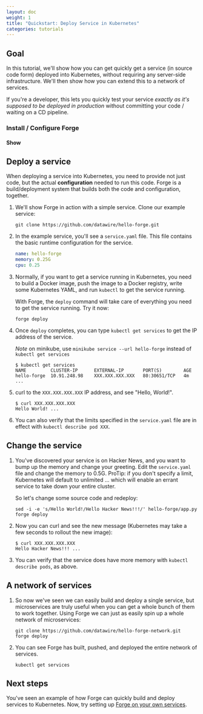 ```yaml
---
layout: doc
weight: 1
title: "Quickstart: Deploy Service in Kubernetes"
categories: tutorials
---
```

<script src="https://code.jquery.com/jquery-3.2.1.slim.min.js"></script>
<script>
$(document).ready(function() {
  $("#toggleinstall").click(function() {
    $("#install-forge").toggle();
    var button = $("#toggleinstall");
    if (button.html() == "Show") {
        button.html("Hide");
    } else {
        button.html("Show");
    }
  });
});
</script>

## Goal

In this tutorial, we'll show how you can get quickly get a service (in source code form) deployed into Kubernetes, without requiring any server-side infrastructure. We'll then show how you can extend this to a network of services.

If you're a developer, this lets you quickly test your service *exactly as it's supposed to be deployed in production* without committing your code / waiting on a CD pipeline.

### Install / Configure Forge
#### **<a class="button" id="toggleinstall">Show</a>**

<div id="install-forge" style="display: none;" markdown="1">

## Prerequisites

Forge has been tested on Mac OS X, Fedora 25, and Ubuntu 16.04. To get started, you're going to need the following installed on your system:

* Python 2.7
* Docker ([Mac OS X](https://docs.docker.com/docker-for-mac/),  [Ubuntu](https://docs.docker.com/engine/installation/linux/ubuntu/), [Fedora](https://docs.docker.com/engine/installation/linux/fedora/) install instructions). If you're using Docker on Mac OS X, we recommend you disable the "securely store docker logins in macOS keychain" option in the preferences section (see [issue #28](https://github.com/datawire/forge/issues/28) for details)
* [kubectl](https://kubernetes.io/docs/tasks/tools/install-kubectl/#install-kubectl-binary-via-curl)

You will also need access to the following services either locally or remotely:

* a Kubernetes cluster ([minikube](https://kubernetes.io/docs/tasks/tools/install-minikube/) is fine)
* a Docker registry a Docker registry, such as Docker Hub or Google Container Registry

## Installing Forge

Once you have the prerequisites installed, you can install Forge via `curl`:

```
curl https://s3.amazonaws.com/datawire-static-files/forge/$(curl https://s3.amazonaws.com/datawire-static-files/forge/latest.url)/forge -o /tmp/forge
chmod a+x /tmp/forge
sudo mv /tmp/forge /usr/local/bin
```

## Configuration

Create a working directory for Forge and run `forge setup` to complete the installation. Setup will ask for authentication information to a Docker Registry as part of this process:

```
mkdir forge-quickstart
cd forge-quickstart
forge setup
```

</div>

## Deploy a service

When deploying a service into Kubernetes, you need to provide not just code, but the actual <strong>configuration</strong> needed to run this code. Forge is a build/deployment system that builds both the code and configuration, together.

1. We'll show Forge in action with a simple service. Clone our example service:

   ```
   git clone https://github.com/datawire/hello-forge.git
   ```

2. In the example service, you'll see a `service.yaml` file. This file contains the basic runtime configuration for the service.

   ```yaml
   name: hello-forge
   memory: 0.25G
   cpu: 0.25
   ```

3. Normally, if you want to get a service running in Kubernetes, you need to   build a Docker image, push the image to a Docker registry, write some Kubernetes YAML, and run `kubectl` to get the service running.

   With Forge, the `deploy` command will take care of everything you need to get the service running. Try it now:  

   ```
   forge deploy
   ```

4. Once `deploy` completes, you can type `kubectl get services` to
   get the IP address of the service.

   *Note* on minikube, use `minikube service --url hello-forge` instead of `kubectl get services`

   ```
   $ kubectl get services
   NAME         CLUSTER-IP      EXTERNAL-IP       PORT(S)        AGE
   hello-forge  10.91.248.98    XXX.XXX.XXX.XXX   80:30651/TCP   4m
   ...
   ```

5. curl to the `XXX.XXX.XXX.XXX` IP address, and see "Hello, World!".


   ```
   $ curl XXX.XXX.XXX.XXX
   Hello World! ...
   ```

6. You can also verify that the limits specified in the `service.yaml` file are in effect with `kubectl describe pod XXX`.

## Change the service

1. You've discovered your service is on Hacker News, and you want to bump up the memory and change your greeting. Edit the `service.yaml` file and change the memory to 0.5G. ProTip: if you don't specify a limit, Kubernetes will default to unlimited ... which will enable an errant service to take down your entire cluster.

   So let's change some source code and redeploy:

   ```
   sed -i -e 's/Hello World!/Hello Hacker News!!!/' hello-forge/app.py
   forge deploy
   ```

2. Now you can curl and see the new message (Kubernetes may take a few
   seconds to rollout the new image):

   ```
   $ curl XXX.XXX.XXX.XXX
   Hello Hacker News!!! ...
   ```

3. You can verify that the service does have more memory with `kubectl describe pods`, as above.

## A network of services

1. So now we've seen we can easily build and deploy a single service,
   but microservices are truly useful when you can get a whole bunch of
   them to work together. Using Forge we can just as easily spin up a
   whole network of microservices:

   ```
   git clone https://github.com/datawire/hello-forge-network.git
   forge deploy
   ```

2. You can see Forge has built, pushed, and deployed the entire network of services.

   ```
   kubectl get services
   ```

## Next steps

You've seen an example of how Forge can quickly build and deploy services to Kubernetes. Now, try setting up <a href="using-forge.html">Forge on your own services</a>.
